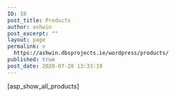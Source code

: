 ```yaml
---
ID: 18
post_title: Products
author: ashwin
post_excerpt: ""
layout: page
permalink: >
  https://ashwin.dbsprojects.ie/wordpress/products/
published: true
post_date: 2020-07-28 13:33:19
---
```

[asp_show_all_products]